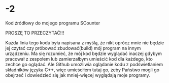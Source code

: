 # -2
Kod źródłowy do mojego programu SCounter

PROSZĘ TO PRZECZYTAĆ!!!

Każda linia tego kodu była napisana z myślą, że nikt oprócz mnie nie będzie jej czytać czy próbować zbudować(build) mój program na innym urządzeniu. Ma się rozumieć, że mój kod będzie wyglądać inaczej gdybym pracował z zespołem lub zamierzałbym umieścić kod dla każdego, kto zechce go oglądać.
Ale Github umożliwia oglądanie kodu z podświetlaniem składników języka C++, więc umieściłem tutaj go, żeby Państwo mogli go obejrzeć i dowiedzieć się jak mniej-więcej wyglądają moje programy.
